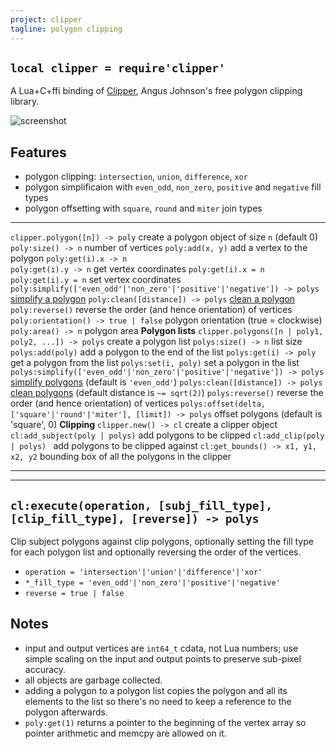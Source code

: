 ```yaml
---
project: clipper
tagline: polygon clipping
---
```


## `local clipper = require'clipper'`

A Lua+C+ffi binding of [Clipper][clipper library], Angus Johnson's free polygon clipping library.

![screenshot]

## Features

  * polygon clipping: `intersection`, `union`, `difference`, `xor`
  * polygon simplificaion with `even_odd`, `non_zero`, `positive` and `negative` fill types
  * polygon offsetting with `square`, `round` and `miter` join types

---------------------------------------------------------------------------- --------------------------------------------------------
`clipper.polygon([n]) -> poly`                                               create a polygon object of size `n` (default 0)
`poly:size() -> n`                                                           number of vertices
`poly:add(x, y)`                                                             add a vertex to the polygon
`poly:get(i).x -> n` <br> `poly:get(i).y -> n`                               get vertex coordinates
`poly:get(i).x = n` <br> `poly:get(i).y = n`                                 set vertex coordinates
`poly:simplify(['even_odd'|'non_zero'|'positive'|'negative']) -> polys`      [simplify a polygon]
`poly:clean([distance]) -> polys`                                            [clean a polygon]
`poly:reverse()`                                                             reverse the order (and hence orientation) of vertices
`poly:orientation() -> true | false`                                         polygon orientation (true = clockwise)
`poly:area() -> n`                                                           polygon area
**Polygon lists**
`clipper.polygons([n | poly1, poly2, ...]) -> polys`                         create a polygon list
`polys:size() -> n`                                                          list size
`polys:add(poly)`                                                            add a polygon to the end of the list
`polys:get(i) -> poly`                                                       get a polygon from the list
`polys:set(i, poly)`                                                         set a polygon in the list
`polys:simplify(['even_odd'|'non_zero'|'positive'|'negative']) -> polys`     [simplify polygons] (default is `'even_odd'`)
`polys:clean([distance]) -> polys`                                           [clean polygons] (default distance is `~= sqrt(2)`)
`polys:reverse()`                                                            reverse the order (and hence orientation) of vertices
`polys:offset(delta, ['square'|'round'|'miter'], [limit]) -> polys`          offset polygons (default is 'square', 0)
**Clipping**
`clipper.new() -> cl`                                                        create a clipper object
`cl:add_subject(poly | polys)`                                               add polygons to be clipped
`cl:add_clip(poly | polys) `                                                 add polygons to be clipped against
`cl:get_bounds() -> x1, y1, x2, y2`                                          bounding box of all the polygons in the clipper
---------------------------------------------------------------------------- --------------------------------------------------------

------------------------------------------------------------------------------------------
`cl:execute(operation, [subj_fill_type], [clip_fill_type], [reverse]) -> polys`
------------------------------------------------------------------------------------------

Clip subject polygons against clip polygons, optionally setting the fill type
for each polygon list and optionally reversing the order of the vertices.

  * `operation = 'intersection'|'union'|'difference'|'xor'`
  * `*_fill_type = 'even_odd'|'non_zero'|'positive'|'negative'`
  * `reverse = true | false`

## Notes

  * input and output vertices are `int64_t` cdata, not Lua numbers; use simple scaling on the input and output points to preserve sub-pixel accuracy.
  * all objects are garbage collected.
  * adding a polygon to a polygon list copies the polygon and all its elements to the list so there's no need to keep a reference to the polygon afterwards.
  * `poly:get(1)` returns a pointer to the beginning of the vertex array so pointer arithmetic and memcpy are allowed on it.


[clipper library]:      http://www.angusj.com/delphi/clipper.php
[screenshot]:           screenshots/clipper_demo.png

[simplify a polygon]:   http://www.angusj.com/delphi/clipper/documentation/Docs/Units/ClipperLib/Routines/SimplifyPolygon.htm
[clean a polygon]:      http://www.angusj.com/delphi/clipper/documentation/Docs/Units/ClipperLib/Routines/CleanPolygon.htm
[simplify polygons]:    http://www.angusj.com/delphi/clipper/documentation/Docs/Units/ClipperLib/Routines/SimplifyPolygons.htm
[clean polygons]:       http://www.angusj.com/delphi/clipper/documentation/Docs/Units/ClipperLib/Routines/CleanPolygons.htm

